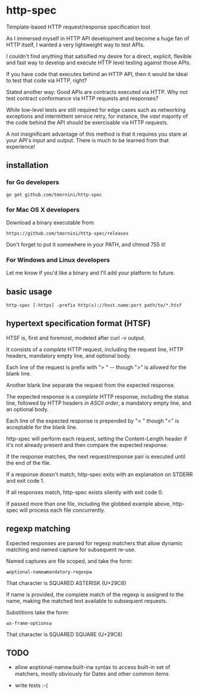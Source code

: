 # http-spec
Template-based HTTP request/response specification tool

As I immersed myself in HTTP API development and become a huge fan of HTTP
itself, I wanted a very lightweight way to test APIs.

I couldn't find anything that satisified my desire for a direct, explicit,
flexible and fast way to develop and execute HTTP level testing against those
APIs.

If you have code that executes behind an HTTP API, then it would be ideal to
test that code via HTTP, right?

Stated another way: Good APIs are contracts executed via HTTP. Why not test
contract conformance via HTTP requests and responses?

While low-level tests are still required for edge cases such as networking
exceptions and intermittent service retry, for instance, the *vast* majority
of the code behind the API should be exercisable via HTTP requests.

A not insignificant advantage of this method is that it requires you stare at
your API's input and output. There is much to be learned from that experience!

## installation

### for Go developers

    go get github.com/tmornini/http-spec

### for Mac OS X developers

Download a binary executable from:

    https://github.com/tmornini/http-spec/releases

Don't forget to put it somewhere in your PATH, and chmod 755 it!

### For Windows and Linux developers

Let me know if you'd like a binary and I'll add your platform to future.

## basic usage

    http-spec [-https] -prefix http(s)://host.name:port path/to/*.htsf

## hypertext specification format (HTSF)

HTSF is, first and foremost, modeled after curl -v output.

It consists of a *complete* HTTP request, including the request line, HTTP
headers, mandatory empty line, and optional body.

Each line of the request is prefix with "> " -- though ">" is allowed for the
blank line.

Another blank line separate the request from the expected response.

The expected response is a *complete* HTTP response, including the status line,
followed by HTTP headers *in ASCII order*, a mandatory empty line, and an
optional body.

Each line of the expected response is prepended by "< " though "<" is acceptable
for the blank line.

http-spec will perform each request, setting the Content-Length header if it's
not already present and then compare the expected response.

If the response matches, the next request/response pair is executed until the
end of the file.

If a response doesn't match, http-spec exits with an explanation on STDERR and
exit code 1.

If all responses match, http-spec exists silently with exit code 0.

If passed more than one file, including the globbed example above, http-spec
will process each file concurrently.

## regexp matching

Expected responses are parsed for regexp matchers that allow dynamic matching
and named capture for subsequent re-use.

Named captures are file scoped, and take the form:

    ⧆optional-name⧆mandatory-regexp⧆

That character is SQUARED ASTERISK (U+29C6)

If name is provided, the complete match of the regexp is assigned to the name,
making the matched text available to subsequent requests.

Substitions take the form:

    ⧈x-frame-options⧈

That character is SQUARED SQUARE (U+29C8)

## TODO

* allow ⧆optional-name⧆:built-in⧆ syntax to access built-in set of matchers,
mostly obviously for Dates and other common items

* write tests :-(
